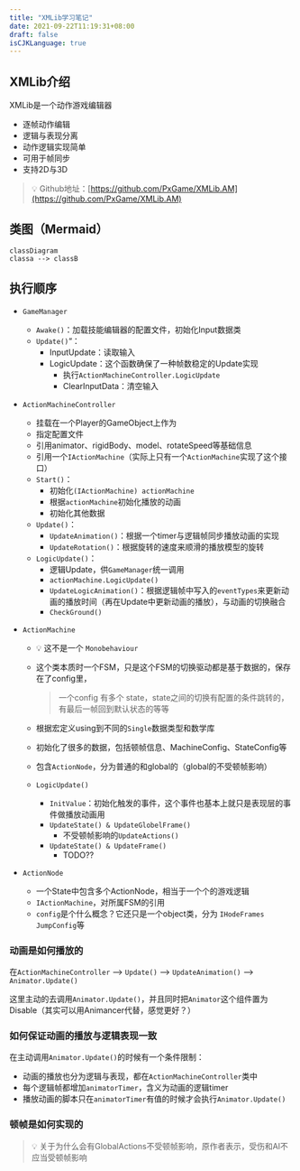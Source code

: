 ```yaml
---
title: "XMLib学习笔记"
date: 2021-09-22T11:19:31+08:00
draft: false
isCJKLanguage: true
---
```


## XMLib介绍

XMLib是一个动作游戏编辑器

- 逐帧动作编辑
- 逻辑与表现分离
- 动作逻辑实现简单
- 可用于帧同步
- 支持2D与3D

> 💡 Github地址：[https://github.com/PxGame/XMLib.AM](https://github.com/PxGame/XMLib.AM)



## 类图（Mermaid）

```mermaid
classDiagram
classa --> classB
```



## 执行顺序

- `GameManager`
  - `Awake()`：加载技能编辑器的配置文件，初始化Input数据类
  - `Update()`“：
    - InputUpdate：读取输入
    - LogicUpdate：这个函数确保了一种帧数稳定的Update实现
      - 执行`ActionMachineController.LogicUpdate`
      - ClearInputData：清空输入
  
- `ActionMachineController`
  
  - 挂载在一个Player的GameObject上作为
  - 指定配置文件
  - 引用animator、rigidBody、model、rotateSpeed等基础信息
  - 引用一个`IActionMachine`（实际上只有一个`ActionMachine`实现了这个接口）
  - `Start()`：
    - 初始化`(IActionMachine) actionMachine`
    - 根据`actionMachine`初始化播放的动画
    - 初始化其他数据
  - `Update()`：
    - `UpdateAnimation()`：根据一个timer与逻辑帧同步播放动画的实现
    - `UpdateRotation()`：根据旋转的速度来顺滑的播放模型的旋转
  - `LogicUpdate()`：
    - 逻辑Update，供`GameManager`统一调用
    - `actionMachine.LogicUpdate()`
    - `UpdateLogicAnimation()`：根据逻辑帧中写入的`eventTypes`来更新动画的播放时间（再在Update中更新动画的播放），与动画的切换融合
    - `CheckGround()`
  
- `ActionMachine`

  - 💡 这不是一个 `Monobehaviour`

  - 这个类本质时一个FSM，只是这个FSM的切换驱动都是基于数据的，保存在了config里，

    > 一个config 有多个 state，state之间的切换有配置的条件跳转的，有最后一帧回到默认状态的等等

  - 根据宏定义using到不同的`Single`数据类型和数学库
  
  - 初始化了很多的数据，包括顿帧信息、MachineConfig、StateConfig等
  
  - 包含`ActionNode`，分为普通的和global的（global的不受顿帧影响）
  
  - `LogicUpdate()`
  
    - `InitValue`：初始化触发的事件，这个事件也基本上就只是表现层的事件做播放动画用
    - `UpdateState() & UpdateGlobelFrame()`
      - 不受顿帧影响的`UpdateActions()`
    - `UpdateState() & UpdateFrame()`
      - TODO??
  
- `ActionNode`

  - 一个State中包含多个ActionNode，相当于一个个的游戏逻辑
  - `IActionMachine`，对所属FSM的引用
  - `config`是个什么概念？它还只是一个object类，分为 `IHodeFrames` `JumpConfig`等





### 动画是如何播放的

在`ActionMachineController` --> `Update()` --> `UpdateAnimation()` --> `Animator.Update()`

这里主动的去调用`Animator.Update()`，并且同时把`Animator`这个组件置为Disable（其实可以用Animancer代替，感觉更好？）

### 如何保证动画的播放与逻辑表现一致

在主动调用`Animator.Update()`的时候有一个条件限制：

- 动画的播放也分为逻辑与表现，都在`ActionMachineController`类中
- 每个逻辑帧都增加`animatorTimer`，含义为动画的逻辑timer
- 播放动画的脚本只在`animatorTimer`有值的时候才会执行`Animator.Update()`

### 顿帧是如何实现的

> 💡 关于为什么会有GlobalActions不受顿帧影响，原作者表示，受伤和AI不应当受顿帧影响
